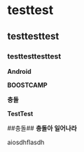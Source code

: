 ﻿# testtest
## testtesttest
### testtesttesttest

**Android**

**BOOSTCAMP**

**충돌**

**TestTest**

##충돌##
**충돌아 일어나라**

aiosdhflasdh